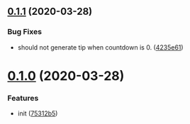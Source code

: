 ## [0.1.1](https://github.com/vuepressjs/vuepress-plugin-html-redirect/compare/v0.1.0...v0.1.1) (2020-03-28)


### Bug Fixes

* should not generate tip when countdown is 0. ([4235e61](https://github.com/vuepressjs/vuepress-plugin-html-redirect/commit/4235e6114d0ccee87a5e3a4c07f2823ab34ff22b))



# [0.1.0](https://github.com/vuepressjs/vuepress-plugin-html-redirect/compare/75312b53da99868aedc3e109929c2d30709fd316...v0.1.0) (2020-03-28)


### Features

* init ([75312b5](https://github.com/vuepressjs/vuepress-plugin-html-redirect/commit/75312b53da99868aedc3e109929c2d30709fd316))



